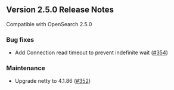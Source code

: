 ## Version 2.5.0 Release Notes

Compatible with OpenSearch 2.5.0

### Bug fixes
* Add Connection read timeout to prevent indefinite wait ([#354](https://github.com/opensearch-project/performance-analyzer/pull/354))

### Maintenance
* Upgrade netty to 4.1.86 ([#352](https://github.com/opensearch-project/performance-analyzer/pull/352))
